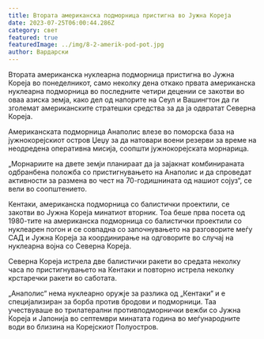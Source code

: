 ```yaml
---
title: Втората американска подморница пристигна во Јужна Кореја
date: 2023-07-25T06:00:44.286Z
category: свет
featured: true
featuredImage: ../img/8-2-amerik-pod-pot.jpg
author: Вардарски
---
```

Втората американска нуклеарна подморница пристигна во Јужна Кореја во понеделникот, само неколку дена откако првата американска нуклеарна подморница во последните четири децении се закотви во оваа азиска земја, како дел од напорите на Сеул и Вашингтон да ги зголемат американските стратешки средства за да ја одвратат Северна Кореја.

Американската подморница Анаполис влезе во поморска база на јужнокорејскиот остров Џеџу за да натовари воени резерви за време на неодредена оперативна мисија, соопшти јужнокорејската морнарица.

„Морнариите на двете земји планираат да ја зајакнат комбинираната одбранбена положба со пристигнувањето на Анаполис и да спроведат активности за размена во чест на 70-годишнината од нашиот сојуз“, се вели во соопштението.

Кентаки, американска подморница со балистички проектили, се закотви во Јужна Кореја минатиот вторник. Тоа беше прва посета од 1980-тите на американска подморница со балистички проектили со нуклеарен погон и се совпадна со започнувањето на разговорите меѓу САД и Јужна Кореја за координирање на одговорите во случај на нуклеарна војна со Северна Кореја.

Северна Кореја истрела две балистички ракети во средата неколку часа по пристигнувањето на Кентаки и повторно истрела неколку крстаречки ракети во саботата.

„Анаполис“ нема нуклеарно оружје за разлика од „Кентаки“ и е специјализиран за борба против бродови и подморници. Таа учествуваше во трилатерални противподморнички вежби со Јужна Кореја и Јапонија во септември минатата година во меѓународните води во близина на Корејскиот Полуостров.
